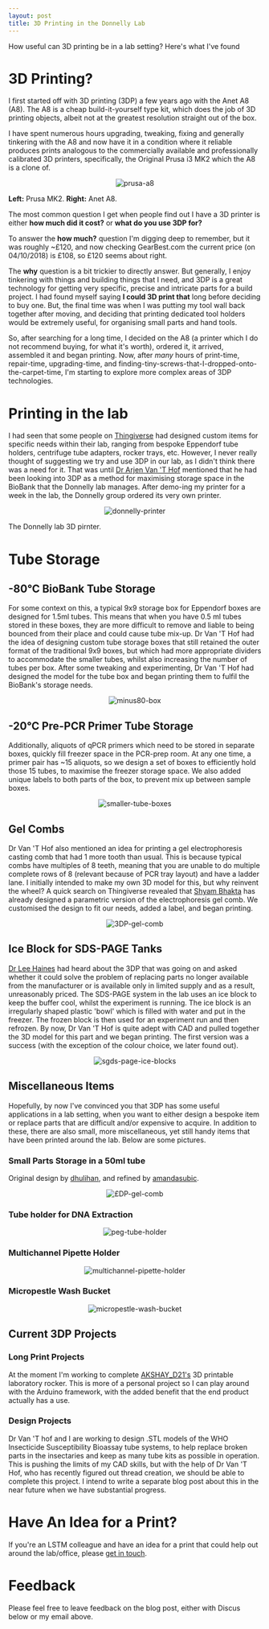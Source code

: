 ```yaml
---
layout: post
title: 3D Printing in the Donnelly Lab
---
```


How useful can 3D printing be in a lab setting? Here's what I've found

# 3D Printing?

I first started off with 3D printing (3DP) a few years ago with the Anet A8 (A8). The A8 is a cheap build-it-yourself type kit, which does the job of 3D printing objects, albeit not at the greatest resolution straight out of the box. 

I have spent numerous hours upgrading, tweaking, fixing and generally tinkering with the A8 and now have it in a condition where it reliable produces prints analogous to the commercially available and professionally calibrated 3D printers, specifically, the Original Prusa i3 MK2 which the A8 is a clone of.

<p align="center">
  <img src="/images/prusa-a8.jpg" alt="prusa-a8"/>
</p>

**Left:** Prusa MK2. **Right:** Anet A8.

The most common question I get when people find out I have a 3D printer is either **how much did it cost?** or **what do you use 3DP for?**

To answer the **how much?** question I'm digging deep to remember, but it was roughly ~£120, and now checking GearBest.com the current price (on 04/10/2018) is £108, so £120 seems about right. 

The **why** question is a bit trickier to directly answer. But generally, I enjoy tinkering with things and building things that I need, and 3DP is a great technology for getting very specific, precise and intricate parts for a build project. I had found myself saying **I could 3D print that** long before deciding to buy one. But, the final time was when I was putting my tool wall back together after moving, and deciding that printing dedicated tool holders would be extremely useful, for organising small parts and hand tools. 

So, after searching for a long time, I decided on the A8 (a printer which I do not recommend buying, for what it's worth), ordered it, it arrived, assembled it and began printing. Now, after _many_ hours of print-time, repair-time, upgrading-time, and finding-tiny-screws-that-I-dropped-onto-the-carpet-time, I'm starting to explore more complex areas of 3DP technologies. 

# Printing in the lab

I had seen that some people on [Thingiverse](http://thingiverse.com) had designed custom items for specific needs within their lab, ranging from bespoke Eppendorf tube holders, centrifuge tube adapters, rocker trays, etc. However, I never really thought of suggesting we try and use 3DP in our lab, as I didn't think there was a need for it. That was until [Dr Arjen Van 'T Hof](https://www.lstmed.ac.uk/about/people) mentioned that he had been looking into 3DP as a method for maximising storage space in the BioBank that the Donnelly lab manages. After demo-ing my printer for a week in the lab, the Donnelly group ordered its very own printer.

<p align="center">
  <img src="/images/donnelly-3dp.JPG" alt="donnelly-printer"/>
</p>
The Donnelly lab 3D pirnter.

# Tube Storage

## -80&deg;C BioBank Tube Storage
For some context on this, a typical 9x9 storage box for Eppendorf boxes are designed for 1.5ml tubes. This means that when you have 0.5 ml tubes stored in these boxes, they are more difficult to remove and liable to being bounced from their place and could cause tube mix-up. Dr Van 'T Hof had the idea of designing custom tube storage boxes that still retained the outer format of the traditional 9x9 boxes, but which had more appropriate dividers to accommodate the smaller tubes, whilst also increasing the number of tubes per box. After some tweaking and experimenting, Dr Van 'T Hof had designed the model for the tube box and began printing them to fulfil the BioBank's storage needs.

<p align="center">
  <img src="/images/minus80-box.JPG" alt="minus80-box"/>
</p>

## -20&deg;C Pre-PCR Primer Tube Storage

Additionally, aliquots of qPCR primers which need to be stored in separate boxes, quickly fill freezer space in the PCR-prep room. At any one time, a primer pair has ~15 aliquots, so we design a set of boxes to efficiently hold those 15 tubes, to maximise the freezer storage space. We also added unique labels to both parts of the box, to prevent mix up between sample boxes. 

<p align="center">
  <img src="/images/pcr-tube-box.jpg" alt="smaller-tube-boxes"/>
</p>

## Gel Combs

Dr Van 'T Hof also mentioned an idea for printing a gel electrophoresis casting comb that had 1 more tooth than usual. This is because typical combs have multiples of 8 teeth, meaning that you are unable to do multiple complete rows of 8 (relevant because of PCR tray layout) and have a ladder lane. I initially intended to make my own 3D model for this, but why reinvent the wheel? A quick search on Thingiverse revealed that [Shyam Bhakta](https://www.thingiverse.com/shyambhakta/about) has already designed a parametric version of the electrophoresis gel comb. We customised the design to fit our needs, added a label, and began printing. 

<p align="center">
  <img src="/images/3dp-gel-comb.jpg" alt="3DP-gel-comb"/>
</p>

## Ice Block for SDS-PAGE Tanks

[Dr Lee Haines](https://www.lstmed.ac.uk/about/people/dr-lee-haines) had heard about the 3DP that was going on and asked whether it could solve the problem of replacing parts no longer available from the manufacturer or is available only in limited supply and as a result, unreasonably priced. The SDS-PAGE system in the lab uses an ice block to keep the buffer cool, whilst the experiment is running. The ice block is an irregularly shaped plastic 'bowl' which is filled with water and put in the freezer. The frozen block is then used for an experiment run and then refrozen. By now, Dr Van 'T Hof is quite adept with CAD and pulled together the 3D model for this part and we began printing. The first version was a success (with the exception of the colour choice, we later found out).

<p align="center">
  <img src="/images/gel-tank-ice-packs.JPG" alt="sgds-page-ice-blocks"/>
</p>

## Miscellaneous Items

Hopefully, by now I've convinced you that 3DP has some useful applications in a lab setting, when you want to either design a bespoke item or replace parts that are difficult and/or expensive to acquire. In addition to these, there are also small, more miscellaneous, yet still handy items that have been printed around the lab. Below are some pictures.

### Small Parts Storage in a 50ml tube

Original design by [dhulihan](https://www.thingiverse.com/dhulihan/about), and refined by [amandasubic](https://www.thingiverse.com/amandasubic/about).

<p align="center">
  <img src="/images/3dp-part-storage-open.jpg" alt="£DP-gel-comb"/>
</p>

### Tube holder for DNA Extraction
<p align="center">
  <img src="/images/peg-merge.jpg" alt="peg-tube-holder"/>
</p>

### Multichannel Pipette Holder
<p align="center">
  <img src="/images/pipette-holder-merge.jpg" alt="multichannel-pipette-holder"/>
</p>

### Micropestle Wash Bucket
<p align="center">
  <img src="/images/pestle-merge.jpg" alt="micropestle-wash-bucket"/>
</p>

## Current 3DP Projects

### Long Print Projects 
At the moment I'm working to complete [AKSHAY_D21's](https://www.thingiverse.com/thing:2948680) 3D printable laboratory rocker. This is more of a personal project so I can play around with the Arduino framework, with the added benefit that the end product actually has a use. 

### Design Projects 
Dr Van 'T hof and I are working to design .STL models of the WHO Insecticide Susceptibility Bioassay tube systems, to help replace broken parts in the insectaries and keep as many tube kits as possible in operation. This is pushing the limits of my CAD skills, but with the help of Dr Van 'T Hof, who has recently figured out thread creation, we should be able to complete this project. I intend to write a separate blog post about this in the near future when we have substantial progress.

# Have An Idea for a Print?
If you're an LSTM colleague and have an idea for a print that could help out around the lab/office, please [get in touch](mailto:sean.tomlinson@lstmed.ac.uk). 

# Feedback
Please feel free to leave feedback on the blog post, either with Discus below or my email above.
